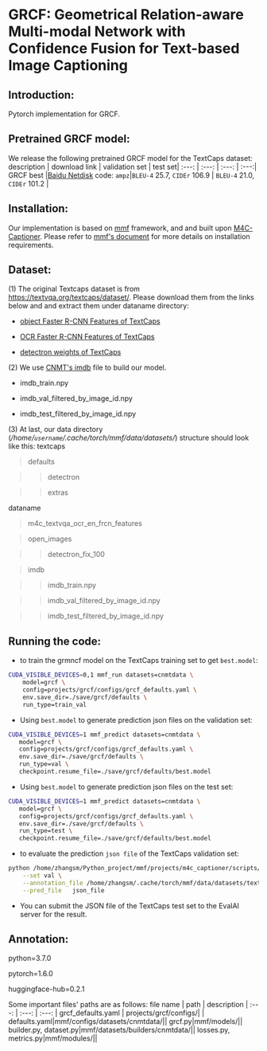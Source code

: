 
# GRCF: Geometrical Relation-aware  Multi-modal Network with  Confidence Fusion for Text-based Image Captioning
## Introduction:
Pytorch implementation  for GRCF.  
  
## Pretrained GRCF model:
We release the following pretrained GRCF model  for the TextCaps dataset:
description | download link | validation set | test set|
:---:  | :---: | :---: | :---:|
GRCF best |[Baidu Netdisk](https://pan.baidu.com/s/1DDW7ev4v9VVkdWz4u5wDmg) code: `ampz`|`BLEU-4` 25.7, `CIDEr` 106.9 | `BLEU-4` 21.0, `CIDEr` 101.2 |

## Installation:
Our implementation is based on [mmf](https://github.com/facebookresearch/mmf) framework, and and built upon [M4C-Captioner](https://github.com/ronghanghu/mmf/tree/project/m4c_captioner_pre_release/projects/M4C_Captioner). Please refer to [mmf's document](https://mmf.sh/docs/) for more details on installation requirements.
## Dataset:
  (1) The original Textcaps dataset is from https://textvqa.org/textcaps/dataset/.  Please download them from the links below and and extract them under dataname  directory:
  
 *  [object Faster R-CNN Features of TextCaps](https://dl.fbaipublicfiles.com/pythia/features/open_images.tar.gz)
  
 *  [OCR Faster R-CNN Features of TextCaps](https://dl.fbaipublicfiles.com/pythia/m4c/data/m4c_textvqa_ocr_en_frcn_features.tar.gz)
 
 *  [detectron weights of TextCaps](http://dl.fbaipublicfiles.com/pythia/data/detectron_weights.tar.gz)
  
  
  (2) We use [CNMT's imdb](https://github.com/wzk1015/CNMT) file  to build our model.
  
  * imdb_train.npy
  
  * imdb_val_filtered_by_image_id.npy
  
  * imdb_test_filtered_by_image_id.npy
  
  (3) At last, our data directory (*/home/`username`/.cache/torch/mmf/data/datasets/*) structure should look like this:
  textcaps
  
  >defaults

  >>detectron

  >>extras

  dataname
  
  >m4c_textvqa_ocr_en_frcn_features
  
  >open_images
  
  >>detectron_fix_100
  
  >imdb
  
  >>imdb_train.npy
  
  >>imdb_val_filtered_by_image_id.npy
  
  >>imdb_test_filtered_by_image_id.npy
  
## Running the code:

*  to train the grmncf model on the TextCaps training set to get `best.model`:

```bash
CUDA_VISIBLE_DEVICES=0,1 mmf_run datasets=cnmtdata \
    model=grcf \
    config=projects/grcf/configs/grcf_defaults.yaml \
    env.save_dir=./save/grcf/defaults \
    run_type=train_val   
```

 * Using `best.model` to generate prediction json files on the validation set:
 
 ```bash
 CUDA_VISIBLE_DEVICES=1 mmf_predict datasets=cnmtdata \
    model=grcf \
    config=projects/grcf/configs/grcf_defaults.yaml \
    env.save_dir=./save/grcf/defaults \
    run_type=val \
    checkpoint.resume_file=./save/grcf/defaults/best.model
  ```
  
* Using `best.model` to generate prediction json files on the test set:

 ```bash
 CUDA_VISIBLE_DEVICES=1 mmf_predict datasets=cnmtdata \
    model=grcf \
    config=projects/grcf/configs/grcf_defaults.yaml \
    env.save_dir=./save/grcf/defaults \
    run_type=test \
    checkpoint.resume_file=./save/grcf/defaults/best.model
  ```
* to evaluate the prediction `json file` of the TextCaps validation set:

```bash
python /home/zhangsm/Python_project/mmf/projects/m4c_captioner/scripts/textcaps_eval.py \
    --set val \
    --annotation_file /home/zhangsm/.cache/torch/mmf/data/datasets/textcaps/defaults/annotations/imdb_val.npy \
    --pred_file   json_file
```
* You can submit the JSON file of the TextCaps test set to the EvalAI server for the result.
## Annotation:
python=3.7.0

pytorch=1.6.0

huggingface-hub=0.2.1

Some important files' paths are as follows:
file name | path | description | 
:---:  | :---: | :---: | 
grcf_defaults.yaml | projects/grcf/configs/| | 
defaults.yaml|mmf/configs/datasets/cnmtdata/||
grcf.py|mmf/models/||
builder.py, dataset.py|mmf/datasets/builders/cnmtdata/||
losses.py, metrics.py|mmf/modules/||
